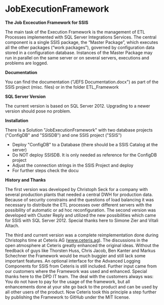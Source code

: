 # JobExecutionFramework
**The Job Excecution Framework for SSIS**

The main task of the Execution Framework is the management of ETL Processes implemented with SQL Server Integrations Services.
The central component is a single SSIS package, the “Master Package”, which executes all the other packages (“work packages”),
governed by configuration data stored in a configuration database.
Instances of the Master Package may run in parallel on the same server or on several servers, executions and problems are logged.

**Documentation**

You can find the documentation ("JEFS Documentation.docx") as part of the SSIS project (misc. files) or in the folder ETL_Framework

**SQL Server Version**

The current version is based on SQL Server 2012. Upgrading to a newer version should pose no problem.

**Installation**

There is a Solution "JobExecutionFramework" with two database projects ("ConfigDB" and "SSISDB") and one SSIS project ("SSIS")
- Deploy "ConfigDB" to a Database (there should be a SSIS Catalog at the server)
- Do NOT deploy SSISDB. It is only needed as reference for the ConfigDB project
- Adjust the connection strings in the SSIS Project and deploy
- For further steps check the docu

**History and Thanks**

The first version was developed by Christoph Seck for a company with several production plants that needed a central DWH for production data. Because of security constrains and the questions of load balancing it was necessary to distribute the ETL processes over different servers with the possibility of automatic or ad hoc reconfiguration.
The second version was developed with Cluster Reply and utilized the new possibilities which came for SSIS with SQL Server 2012. Special thanks here to Simone Zier and Vitali Altach.

The third and current version was a complete reimplementation done during Christophs time at Ceteris AG (www.ceteris.ag). The discussions in the open atmosphere at Ceteris greatly enhanced the original ideas. Without the feedback of guys like Thorsten Huss, Chris Jacob, Ben Kanter and Markus Schechner the Framework would be much buggier and still lack some important features. An optional interface for the Advanced Logging Components for SSIS from Ceteris is still included.
Further input came from our customers where the Framework was used and enhanced. Special thanks here to the DPD IT team.
The deal with the customers always was: You do not have to pay for the usage of the framework, but all enhancements done at your site go back to the product and can be used by all other users of the product.
Now Ceteris took this principle a step further by publishing the Framework to GitHub under the MIT license.
